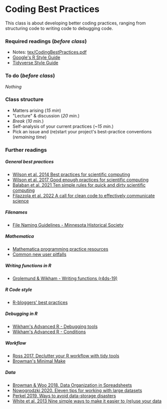 # Coding Best Practices

This class is about developing better coding practices, ranging from structuring code to writing code to debugging code.

### Required readings (_before class_)
- Notes: [tex/CodingBestPractices.pdf](tex/CodingBestPractices.pdf)
- [Google's R Style Guide](https://google.github.io/styleguide/Rguide.html)
- [Tidyverse Style Guide](https://style.tidyverse.org)

### To do (_before class_)
_Nothing_

### Class structure
- Matters arising (_15 min_)
- "Lecture" & discussion (_20 min._)
- _Break_ (_10 min._)
- Self-analysis of your current practices (_~15 min._)
- Pick an issue and (re)start your project's best-practice conventions (_remaining time_)

### Further readings

##### General best practices
- [Wilson et al. 2014 Best practices for scientific computing](../../readings/pdfs/Wilson2014.pdf)
- [Wilson et al. 2017 Good enough practices for scientific computing](../../readings/pdfs/Wilson2017.pdf)
- [Balaban et al. 2021 Ten simple rules for quick and dirty scientific computing](../../readings/pdfs/Balaban2021.pdf)
- [Filazzola et al. 2022 A call for clean code to effectively communicate science](../../readings/pdfs/Filazzola2022.pdf)

##### Filenames
- [File Naming Guidelines - Minnesota Historical Society](https://www.mnhs.org/preserve/records/electronicrecords/erfnaming.php)

##### Mathematica
- [Mathematica programming practice resources](https://mathematica.stackexchange.com/questions/18/where-can-i-find-examples-of-good-mathematica-programming-practice)
- [Common new user pitfalls](https://mathematica.stackexchange.com/questions/18393/what-are-the-most-common-pitfalls-awaiting-new-users)

##### Writing functions in R
- [Grolemund & Wikham - Writing functions (r4ds-19)](https://r4ds.had.co.nz/functions.html#functions)

##### R Code style
- [R-bloggers' best practices](https://www.r-bloggers.com/r-code-best-practices/)

##### Debugging in R
- [Wikham's Advanced R - Debugging tools](https://adv-r.hadley.nz/debugging.html)
- [Wikham's Advanced R - Conditions](https://adv-r.hadley.nz/conditions.html)

##### Workflow
- [Ross 2017. Declutter your R workflow with tidy tools](../../readings/pdfs/Ross2017.pdf)
- [Browman's Minimal Make](https://kbroman.org/minimal_make/)

##### Data
- [Browman & Woo 2018. Data Organization in Spreadsheets](../../readings/pdfs/Browman2018.pdf)
- [Nowogrodzki 2020. Eleven tips for working with large datasets](../../readings/pdfs/Nowogrodzki2020.pdf)
- [Perkel 2019. Ways to avoid data-storage disasters](../../readings/pdfs/Perkel2019.pdf)
- [White et al. 2013 Nine simple ways to make it easier to (re)use your data](../../readings/pdfs/White2013.pdf)
